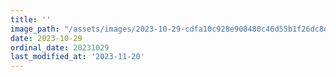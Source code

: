 ```yaml
---
title: ''
image_path: "/assets/images/2023-10-29-cdfa10c928e908480c46d55b1f26dc8d.jpeg"
date: 2023-10-29
ordinal_date: 20231029
last_modified_at: '2023-11-20'
---
```

